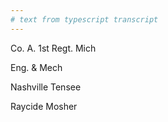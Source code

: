 ```yaml
---
# text from typescript transcript
---
```

Co. A. 1st Regt. Mich

Eng. & Mech

Nashville Tensee

Raycide Mosher